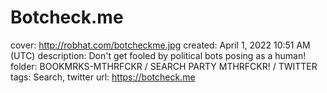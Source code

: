 # Botcheck.me

cover: http://robhat.com/botcheckme.jpg
created: April 1, 2022 10:51 AM (UTC)
description: Don't get fooled by political bots posing as a human!
folder: BOOKMRKS-MTHRFCKR / SEARCH PARTY MTHRFCKR! / TWITTER
tags: Search, twitter
url: https://botcheck.me
